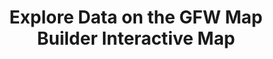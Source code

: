 ---
title: Explore Data on the GFW Map Builder Interactive Map
order: 2
published: True
categories: [tutorials]
video: "k3uchlrWF7o"
description: "Lorem ipsum dolor sit amet, consectetur adipisicing elit, sed do eiusmod tempor incididunt ut labore et dolore magna aliqua. Ut enim ad minim veniam"
---